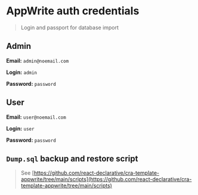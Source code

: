 # AppWrite auth credentials

> Login and passport for database import

## Admin

**Email:** `admin@noemail.com`

**Login:** `admin`

**Password:** `password`

## User

**Email:** `user@noemail.com`

**Login:** `user`

**Password:** `password`

## `Dump.sql` backup and restore script

> See [https://github.com/react-declarative/cra-template-appwrite/tree/main/scripts](https://github.com/react-declarative/cra-template-appwrite/tree/main/scripts)
